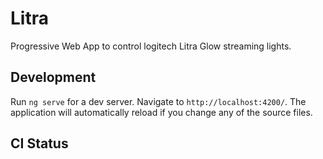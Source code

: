 # Litra

Progressive Web App to control logitech Litra Glow streaming lights.

## Development

Run `ng serve` for a dev server. Navigate to `http://localhost:4200/`. The application will automatically reload if you change any of the source files.

## CI Status



